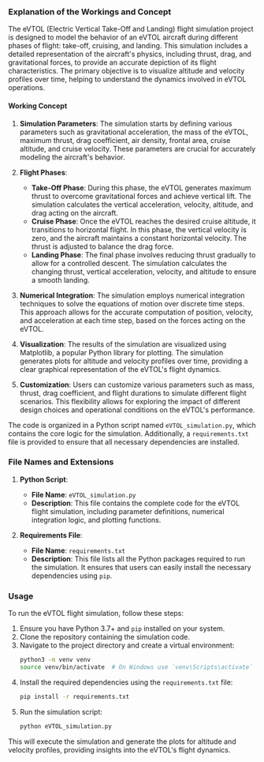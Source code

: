 ### Explanation of the Workings and Concept

The eVTOL (Electric Vertical Take-Off and Landing) flight simulation project is designed to model the behavior of an eVTOL aircraft during different phases of flight: take-off, cruising, and landing. This simulation includes a detailed representation of the aircraft's physics, including thrust, drag, and gravitational forces, to provide an accurate depiction of its flight characteristics. The primary objective is to visualize altitude and velocity profiles over time, helping to understand the dynamics involved in eVTOL operations.

#### Working Concept

1. **Simulation Parameters**: The simulation starts by defining various parameters such as gravitational acceleration, the mass of the eVTOL, maximum thrust, drag coefficient, air density, frontal area, cruise altitude, and cruise velocity. These parameters are crucial for accurately modeling the aircraft's behavior.

2. **Flight Phases**:
   - **Take-Off Phase**: During this phase, the eVTOL generates maximum thrust to overcome gravitational forces and achieve vertical lift. The simulation calculates the vertical acceleration, velocity, altitude, and drag acting on the aircraft.
   - **Cruise Phase**: Once the eVTOL reaches the desired cruise altitude, it transitions to horizontal flight. In this phase, the vertical velocity is zero, and the aircraft maintains a constant horizontal velocity. The thrust is adjusted to balance the drag force.
   - **Landing Phase**: The final phase involves reducing thrust gradually to allow for a controlled descent. The simulation calculates the changing thrust, vertical acceleration, velocity, and altitude to ensure a smooth landing.

3. **Numerical Integration**: The simulation employs numerical integration techniques to solve the equations of motion over discrete time steps. This approach allows for the accurate computation of position, velocity, and acceleration at each time step, based on the forces acting on the eVTOL.

4. **Visualization**: The results of the simulation are visualized using Matplotlib, a popular Python library for plotting. The simulation generates plots for altitude and velocity profiles over time, providing a clear graphical representation of the eVTOL's flight dynamics.

5. **Customization**: Users can customize various parameters such as mass, thrust, drag coefficient, and flight durations to simulate different flight scenarios. This flexibility allows for exploring the impact of different design choices and operational conditions on the eVTOL's performance.

The code is organized in a Python script named `eVTOL_simulation.py`, which contains the core logic for the simulation. Additionally, a `requirements.txt` file is provided to ensure that all necessary dependencies are installed.

### File Names and Extensions

1. **Python Script**: 
   - **File Name**: `eVTOL_simulation.py`
   - **Description**: This file contains the complete code for the eVTOL flight simulation, including parameter definitions, numerical integration logic, and plotting functions.

2. **Requirements File**: 
   - **File Name**: `requirements.txt`
   - **Description**: This file lists all the Python packages required to run the simulation. It ensures that users can easily install the necessary dependencies using `pip`.

### Usage

To run the eVTOL flight simulation, follow these steps:

1. Ensure you have Python 3.7+ and `pip` installed on your system.
2. Clone the repository containing the simulation code.
3. Navigate to the project directory and create a virtual environment:
   ```bash
   python3 -m venv venv
   source venv/bin/activate  # On Windows use `venv\Scripts\activate`
   ```
4. Install the required dependencies using the `requirements.txt` file:
   ```bash
   pip install -r requirements.txt
   ```
5. Run the simulation script:
   ```bash
   python eVTOL_simulation.py
   ```

This will execute the simulation and generate the plots for altitude and velocity profiles, providing insights into the eVTOL's flight dynamics.

